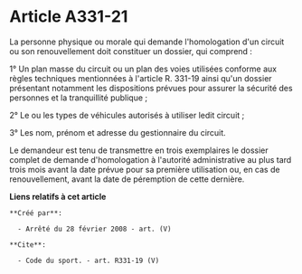 # Article A331-21

La personne physique ou morale qui demande l'homologation d'un circuit ou son renouvellement doit constituer un dossier, qui
comprend : 

1° Un plan masse du circuit ou un plan des voies utilisées conforme aux règles techniques mentionnées à l'article R. 331-19
ainsi qu'un dossier présentant notamment les dispositions prévues pour assurer la sécurité des personnes et la tranquillité
publique ; 

2° Le ou les types de véhicules autorisés à utiliser ledit circuit ; 

3° Les nom, prénom et adresse du gestionnaire du circuit. 

Le demandeur est tenu de transmettre en trois exemplaires le dossier complet de demande d'homologation à l'autorité
administrative au plus tard trois mois avant la date prévue pour sa première utilisation ou, en cas de renouvellement, avant
la date de péremption de cette dernière.

**Liens relatifs à cet article**

	**Créé par**:

	  - Arrêté du 28 février 2008 - art. (V)

	**Cite**:

	  - Code du sport. - art. R331-19 (V)
